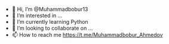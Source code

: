 - 👋 Hi, I’m @Muhammadbobur13
- 👀 I’m interested in ...
- 🌱 I’m currently learning Python
- 💞️ I’m looking to collaborate on ...
- 📫 How to reach me https://t.me/Muhammadbobur_Ahmedov

<!---
Muhammadbobur13/Muhammadbobur13 is a ✨ special ✨ repository because its `README.md` (this file) appears on your GitHub profile.
You can click the Preview link to take a look at your changes.
--->
